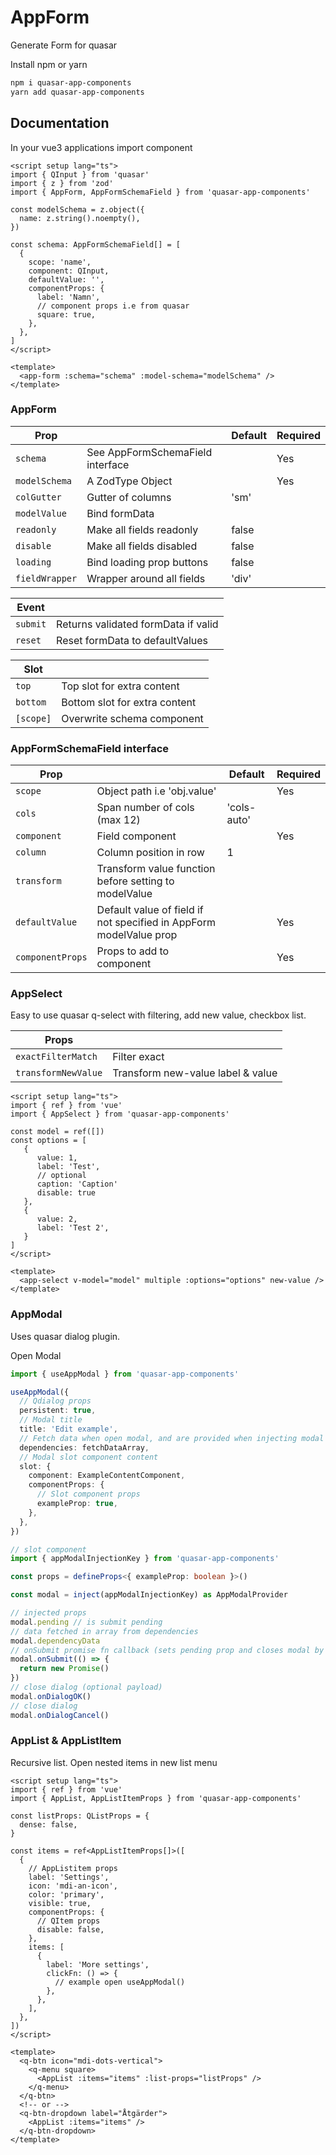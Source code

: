 # AppForm

Generate Form for quasar

Install npm or yarn

```sh
npm i quasar-app-components
yarn add quasar-app-components
```

## Documentation

In your vue3 applications import component

```vue
<script setup lang="ts">
import { QInput } from 'quasar'
import { z } from 'zod'
import { AppForm, AppFormSchemaField } from 'quasar-app-components'

const modelSchema = z.object({
  name: z.string().noempty(),
})

const schema: AppFormSchemaField[] = [
  {
    scope: 'name',
    component: QInput,
    defaultValue: '',
    componentProps: {
      label: 'Namn',
      // component props i.e from quasar
      square: true,
    },
  },
]
</script>

<template>
  <app-form :schema="schema" :model-schema="modelSchema" />
</template>
```

### AppForm

| Prop           |                                  | Default | Required |
| -------------- | -------------------------------- | ------- | -------- |
| `schema`       | See AppFormSchemaField interface |         | Yes      |
| `modelSchema`  | A ZodType Object                 |         | Yes      |
| `colGutter`    | Gutter of columns                | 'sm'    |          |
| `modelValue`   | Bind formData                    |         |          |
| `readonly`     | Make all fields readonly         | false   |          |
| `disable`      | Make all fields disabled         | false   |          |
| `loading`      | Bind loading prop buttons        | false   |          |
| `fieldWrapper` | Wrapper around all fields        | 'div'   |          |

| Event    |                                     |
| -------- | ----------------------------------- |
| `submit` | Returns validated formData if valid |
| `reset`  | Reset formData to defaultValues     |

| Slot      |                               |
| --------- | ----------------------------- |
| `top`     | Top slot for extra content    |
| `bottom`  | Bottom slot for extra content |
| `[scope]` | Overwrite schema component    |

### AppFormSchemaField interface

| Prop             |                                                                    | Default     | Required |
| ---------------- | ------------------------------------------------------------------ | ----------- | -------- |
| `scope`          | Object path i.e 'obj.value'                                        |             | Yes      |
| `cols`           | Span number of cols (max 12)                                       | 'cols-auto' |          |
| `component`      | Field component                                                    |             | Yes      |
| `column`         | Column position in row                                             | 1           |          |
| `transform`      | Transform value function before setting to modelValue              |             |          |
| `defaultValue`   | Default value of field if not specified in AppForm modelValue prop |             | Yes      |
| `componentProps` | Props to add to component                                          |             | Yes      |

### AppSelect

Easy to use quasar q-select with filtering, add new value, checkbox list.

| Props               |                                   |
| ------------------- | --------------------------------- |
| `exactFilterMatch`  | Filter exact                      |
| `transformNewValue` | Transform new-value label & value |

```vue
<script setup lang="ts">
import { ref } from 'vue'
import { AppSelect } from 'quasar-app-components'

const model = ref([])
const options = [
   {
      value: 1,
      label: 'Test',
      // optional
      caption: 'Caption'
      disable: true
   },
   {
      value: 2,
      label: 'Test 2',
   }
]
</script>

<template>
  <app-select v-model="model" multiple :options="options" new-value />
</template>
```

### AppModal

Uses quasar dialog plugin.

Open Modal

```ts
import { useAppModal } from 'quasar-app-components'

useAppModal({
  // Qdialog props
  persistent: true,
  // Modal title
  title: 'Edit example',
  // Fetch data when open modal, and are provided when injecting modal in slot component
  dependencies: fetchDataArray,
  // Modal slot component content
  slot: {
    component: ExampleContentComponent,
    componentProps: {
      // Slot component props
      exampleProp: true,
    },
  },
})
```

```ts
// slot component
import { appModalInjectionKey } from 'quasar-app-components'

const props = defineProps<{ exampleProp: boolean }>()

const modal = inject(appModalInjectionKey) as AppModalProvider

// injected props
modal.pending // is submit pending
// data fetched in array from dependencies
modal.dependencyData
// onSubmit promise fn callback (sets pending prop and closes modal by itself)
modal.onSubmit(() => {
  return new Promise()
})
// close dialog (optional payload)
modal.onDialogOK()
// close dialog
modal.onDialogCancel()
```

### AppList & AppListItem

Recursive list. Open nested items in new list menu

```vue
<script setup lang="ts">
import { ref } from 'vue'
import { AppList, AppListItemProps } from 'quasar-app-components'

const listProps: QListProps = {
  dense: false,
}

const items = ref<AppListItemProps[]>([
  {
    // AppListitem props
    label: 'Settings',
    icon: 'mdi-an-icon',
    color: 'primary',
    visible: true,
    componentProps: {
      // QItem props
      disable: false,
    },
    items: [
      {
        label: 'More settings',
        clickFn: () => {
          // example open useAppModal()
        },
      },
    ],
  },
])
</script>

<template>
  <q-btn icon="mdi-dots-vertical">
    <q-menu square>
      <AppList :items="items" :list-props="listProps" />
    </q-menu>
  </q-btn>
  <!-- or -->
  <q-btn-dropdown label="Åtgärder">
    <AppList :items="items" />
  </q-btn-dropdown>
</template>
```
